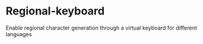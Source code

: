 # Regional-keyboard
Enable regional character generation through a virtual keyboard for different languages
